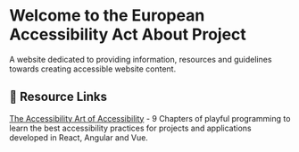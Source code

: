 # Welcome to the European Accessibility Act About Project

A website dedicated to providing information, resources and guidelines towards creating accessible website content.

## 🔗 Resource Links

<a href="https://playfulprogramming.com/collections/art-of-accessibility" title="The Accessibility Art of Accessibility">The Accessibility Art of Accessibility</a> - 9 Chapters of playful programming to learn the best accessibility practices for projects and applications developed in React, Angular and Vue.